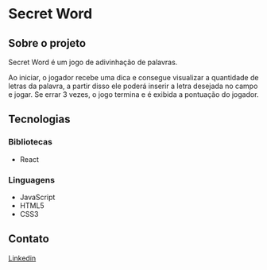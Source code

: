 # Secret Word
## Sobre o projeto

Secret Word é um jogo de adivinhação de palavras.

Ao iniciar, o jogador recebe uma dica e consegue visualizar a quantidade de letras da palavra, a partir disso ele poderá inserir a letra desejada no campo e jogar. Se errar 3 vezes, o jogo termina e é exibida a pontuação do jogador.

## Tecnologias
### Bibliotecas
- React
### Linguagens
- JavaScript
- HTML5
- CSS3

## Contato
[Linkedin](https://www.linkedin.com/in/analuizamarcalfreitas/)
